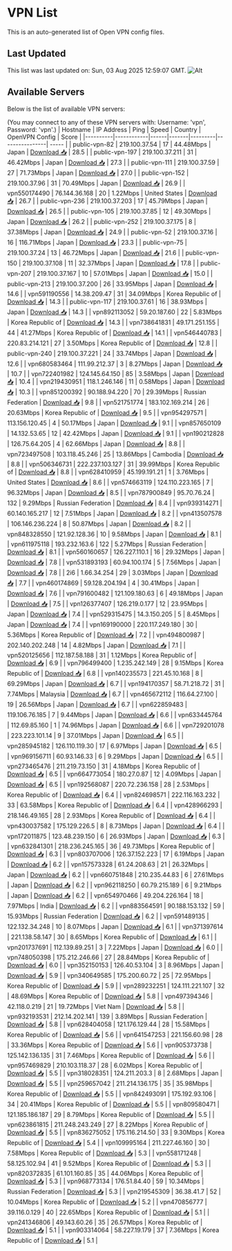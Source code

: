 # VPN List

This is an auto-generated list of Open VPN config files.

## Last Updated

This list was last updated on: Sun, 03 Aug 2025 12:59:07 GMT.
![Alt](https://repobeats.axiom.co/api/embed/186b98318ef1479477931607c1ad7d823f12451f.svg "Repobeats analytics image")

## Available Servers

Below is the list of available VPN servers:

(You may connect to any of these VPN servers with: Username: 'vpn', Password: 'vpn'.)
| Hostname | IP Address | Ping | Speed | Country | OpenVPN Config | Score |
|----------|------------|------|-------|---------|----------------| ----- |
| public-vpn-82 | 219.100.37.54 | 17 | 44.48Mbps | Japan | [Download 📥](./configs/server_0_JP.ovpn) | 28.5 |
| public-vpn-197 | 219.100.37.211 | 31 | 46.42Mbps | Japan | [Download 📥](./configs/server_1_JP.ovpn) | 27.3 |
| public-vpn-111 | 219.100.37.59 | 27 | 71.73Mbps | Japan | [Download 📥](./configs/server_2_JP.ovpn) | 27.0 |
| public-vpn-152 | 219.100.37.96 | 31 | 70.49Mbps | Japan | [Download 📥](./configs/server_3_JP.ovpn) | 26.9 |
| vpn550174490 | 76.144.36.168 | 20 | 1.22Mbps | United States | [Download 📥](./configs/server_4_US.ovpn) | 26.7 |
| public-vpn-236 | 219.100.37.203 | 17 | 45.79Mbps | Japan | [Download 📥](./configs/server_5_JP.ovpn) | 26.5 |
| public-vpn-105 | 219.100.37.85 | 12 | 49.30Mbps | Japan | [Download 📥](./configs/server_6_JP.ovpn) | 26.2 |
| public-vpn-252 | 219.100.37.175 | 8 | 37.38Mbps | Japan | [Download 📥](./configs/server_7_JP.ovpn) | 24.9 |
| public-vpn-52 | 219.100.37.16 | 16 | 116.71Mbps | Japan | [Download 📥](./configs/server_8_JP.ovpn) | 23.3 |
| public-vpn-75 | 219.100.37.24 | 13 | 46.72Mbps | Japan | [Download 📥](./configs/server_9_JP.ovpn) | 21.6 |
| public-vpn-150 | 219.100.37.108 | 11 | 32.37Mbps | Japan | [Download 📥](./configs/server_10_JP.ovpn) | 17.8 |
| public-vpn-207 | 219.100.37.167 | 10 | 57.01Mbps | Japan | [Download 📥](./configs/server_11_JP.ovpn) | 15.0 |
| public-vpn-213 | 219.100.37.200 | 26 | 33.95Mbps | Japan | [Download 📥](./configs/server_12_JP.ovpn) | 14.6 |
| vpn591190556 | 14.38.209.47 | 31 | 34.09Mbps | Korea Republic of | [Download 📥](./configs/server_13_KR.ovpn) | 14.3 |
| public-vpn-117 | 219.100.37.61 | 16 | 38.93Mbps | Japan | [Download 📥](./configs/server_14_JP.ovpn) | 14.3 |
| vpn892113052 | 59.20.187.60 | 22 | 5.83Mbps | Korea Republic of | [Download 📥](./configs/server_15_KR.ovpn) | 14.3 |
| vpn738641831 | 49.171.251.155 | 44 | 41.27Mbps | Korea Republic of | [Download 📥](./configs/server_16_KR.ovpn) | 14.1 |
| vpn546440783 | 220.83.214.121 | 27 | 3.50Mbps | Korea Republic of | [Download 📥](./configs/server_17_KR.ovpn) | 12.8 |
| public-vpn-240 | 219.100.37.221 | 24 | 33.74Mbps | Japan | [Download 📥](./configs/server_18_JP.ovpn) | 12.6 |
| vpn680583464 | 111.99.212.37 | 3 | 8.27Mbps | Japan | [Download 📥](./configs/server_19_JP.ovpn) | 10.7 |
| vpn722401982 | 124.145.64.150 | 85 | 3.58Mbps | Japan | [Download 📥](./configs/server_20_JP.ovpn) | 10.4 |
| vpn219430951 | 118.1.246.146 | 11 | 0.58Mbps | Japan | [Download 📥](./configs/server_21_JP.ovpn) | 10.3 |
| vpn851200392 | 90.188.94.220 | 70 | 29.39Mbps | Russian Federation | [Download 📥](./configs/server_22_RU.ovpn) | 9.8 |
| vpn521751774 | 183.102.169.214 | 26 | 20.63Mbps | Korea Republic of | [Download 📥](./configs/server_23_KR.ovpn) | 9.5 |
| vpn954297571 | 113.156.120.45 | 4 | 50.17Mbps | Japan | [Download 📥](./configs/server_24_JP.ovpn) | 9.1 |
| vpn857650109 | 14.132.53.65 | 12 | 42.42Mbps | Japan | [Download 📥](./configs/server_25_JP.ovpn) | 9.1 |
| vpn190212828 | 126.75.64.205 | 4 | 62.66Mbps | Japan | [Download 📥](./configs/server_26_JP.ovpn) | 8.8 |
| vpn723497508 | 103.118.45.246 | 25 | 13.86Mbps | Cambodia | [Download 📥](./configs/server_27_KH.ovpn) | 8.8 |
| vpn506346731 | 222.237.103.127 | 31 | 39.99Mbps | Korea Republic of | [Download 📥](./configs/server_28_KR.ovpn) | 8.8 |
| vpn628410959 | 45.199.191.21 | 1 | 3.76Mbps | United States | [Download 📥](./configs/server_29_US.ovpn) | 8.6 |
| vpn574663119 | 124.110.223.165 | 7 | 96.32Mbps | Japan | [Download 📥](./configs/server_30_JP.ovpn) | 8.5 |
| vpn787900849 | 95.70.76.24 | 132 | 9.29Mbps | Russian Federation | [Download 📥](./configs/server_31_RU.ovpn) | 8.4 |
| vpn939314271 | 60.140.165.217 | 12 | 7.51Mbps | Japan | [Download 📥](./configs/server_32_JP.ovpn) | 8.2 |
| vpn413507578 | 106.146.236.224 | 8 | 50.87Mbps | Japan | [Download 📥](./configs/server_33_JP.ovpn) | 8.2 |
| vpn848328550 | 121.92.128.36 | 10 | 9.58Mbps | Japan | [Download 📥](./configs/server_34_JP.ovpn) | 8.1 |
| vpn611975118 | 193.232.163.6 | 122 | 5.27Mbps | Russian Federation | [Download 📥](./configs/server_35_RU.ovpn) | 8.1 |
| vpn560160657 | 126.227.110.1 | 16 | 29.32Mbps | Japan | [Download 📥](./configs/server_36_JP.ovpn) | 7.8 |
| vpn531893193 | 60.94.100.174 | 5 | 7.56Mbps | Japan | [Download 📥](./configs/server_37_JP.ovpn) | 7.8 |
| 2i6 | 1.66.34.254 | 29 | 3.03Mbps | Japan | [Download 📥](./configs/server_38_JP.ovpn) | 7.7 |
| vpn460174869 | 59.128.204.194 | 4 | 30.41Mbps | Japan | [Download 📥](./configs/server_39_JP.ovpn) | 7.6 |
| vpn791600482 | 121.109.180.63 | 6 | 49.18Mbps | Japan | [Download 📥](./configs/server_40_JP.ovpn) | 7.5 |
| vpn126377407 | 126.219.0.177 | 12 | 23.95Mbps | Japan | [Download 📥](./configs/server_41_JP.ovpn) | 7.4 |
| vpn529315475 | 14.3.150.205 | 5 | 8.45Mbps | Japan | [Download 📥](./configs/server_42_JP.ovpn) | 7.4 |
| vpn169190000 | 220.117.249.180 | 30 | 5.36Mbps | Korea Republic of | [Download 📥](./configs/server_43_KR.ovpn) | 7.2 |
| vpn494800987 | 202.140.202.248 | 14 | 4.82Mbps | Japan | [Download 📥](./configs/server_44_JP.ovpn) | 7.1 |
| vpn520125656 | 112.187.58.188 | 31 | 1.12Mbps | Korea Republic of | [Download 📥](./configs/server_45_KR.ovpn) | 6.9 |
| vpn796499400 | 1.235.242.149 | 28 | 9.15Mbps | Korea Republic of | [Download 📥](./configs/server_46_KR.ovpn) | 6.8 |
| vpn140235573 | 221.45.10.168 | 8 | 69.29Mbps | Japan | [Download 📥](./configs/server_47_JP.ovpn) | 6.7 |
| vpn194170357 | 58.71.218.72 | 31 | 7.74Mbps | Malaysia | [Download 📥](./configs/server_48_MY.ovpn) | 6.7 |
| vpn465672112 | 116.64.27.100 | 19 | 26.56Mbps | Japan | [Download 📥](./configs/server_49_JP.ovpn) | 6.7 |
| vpn622859483 | 119.106.76.185 | 7 | 9.44Mbps | Japan | [Download 📥](./configs/server_50_JP.ovpn) | 6.6 |
| vpn633445764 | 112.69.85.160 | 1 | 74.96Mbps | Japan | [Download 📥](./configs/server_51_JP.ovpn) | 6.6 |
| vpn729201078 | 223.223.101.14 | 9 | 37.01Mbps | Japan | [Download 📥](./configs/server_52_JP.ovpn) | 6.5 |
| vpn285945182 | 126.110.119.30 | 17 | 6.97Mbps | Japan | [Download 📥](./configs/server_53_JP.ovpn) | 6.5 |
| vpn969156711 | 60.93.146.33 | 6 | 9.29Mbps | Japan | [Download 📥](./configs/server_54_JP.ovpn) | 6.5 |
| vpn273465476 | 211.219.73.150 | 31 | 4.18Mbps | Korea Republic of | [Download 📥](./configs/server_55_KR.ovpn) | 6.5 |
| vpn664773054 | 180.27.0.87 | 12 | 4.09Mbps | Japan | [Download 📥](./configs/server_56_JP.ovpn) | 6.5 |
| vpn192568087 | 220.72.236.158 | 28 | 2.53Mbps | Korea Republic of | [Download 📥](./configs/server_57_KR.ovpn) | 6.4 |
| vpn824698571 | 222.116.163.232 | 33 | 63.58Mbps | Korea Republic of | [Download 📥](./configs/server_58_KR.ovpn) | 6.4 |
| vpn428966293 | 218.146.49.165 | 28 | 2.93Mbps | Korea Republic of | [Download 📥](./configs/server_59_KR.ovpn) | 6.4 |
| vpn430037582 | 175.129.226.5 | 8 | 8.73Mbps | Japan | [Download 📥](./configs/server_60_JP.ovpn) | 6.4 |
| vpn172011875 | 123.48.239.150 | 6 | 26.93Mbps | Japan | [Download 📥](./configs/server_61_JP.ovpn) | 6.3 |
| vpn632841301 | 218.236.245.165 | 36 | 49.73Mbps | Korea Republic of | [Download 📥](./configs/server_62_KR.ovpn) | 6.3 |
| vpn803707006 | 126.37.152.223 | 17 | 6.19Mbps | Japan | [Download 📥](./configs/server_63_JP.ovpn) | 6.2 |
| vpn157573328 | 61.24.208.63 | 21 | 26.32Mbps | Japan | [Download 📥](./configs/server_64_JP.ovpn) | 6.2 |
| vpn660751848 | 210.235.44.83 | 6 | 27.61Mbps | Japan | [Download 📥](./configs/server_65_JP.ovpn) | 6.2 |
| vpn962118250 | 60.79.215.189 | 6 | 9.21Mbps | Japan | [Download 📥](./configs/server_66_JP.ovpn) | 6.2 |
| vpn654970466 | 49.204.226.164 | 18 | 7.97Mbps | India | [Download 📥](./configs/server_67_IN.ovpn) | 6.2 |
| vpn883564591 | 90.188.153.132 | 59 | 15.93Mbps | Russian Federation | [Download 📥](./configs/server_68_RU.ovpn) | 6.2 |
| vpn591489135 | 122.132.34.248 | 10 | 8.07Mbps | Japan | [Download 📥](./configs/server_69_JP.ovpn) | 6.1 |
| vpn371397614 | 221.138.58.147 | 30 | 8.65Mbps | Korea Republic of | [Download 📥](./configs/server_70_KR.ovpn) | 6.1 |
| vpn201737691 | 112.139.89.251 | 3 | 7.22Mbps | Japan | [Download 📥](./configs/server_71_JP.ovpn) | 6.0 |
| vpn748050398 | 175.212.246.66 | 27 | 28.84Mbps | Korea Republic of | [Download 📥](./configs/server_72_KR.ovpn) | 6.0 |
| vpn352150153 | 126.40.53.104 | 3 | 8.96Mbps | Japan | [Download 📥](./configs/server_73_JP.ovpn) | 5.9 |
| vpn340649585 | 175.200.60.72 | 25 | 72.95Mbps | Korea Republic of | [Download 📥](./configs/server_74_KR.ovpn) | 5.9 |
| vpn289232251 | 124.111.221.107 | 32 | 48.69Mbps | Korea Republic of | [Download 📥](./configs/server_75_KR.ovpn) | 5.8 |
| vpn497394346 | 42.118.0.219 | 21 | 19.72Mbps | Viet Nam | [Download 📥](./configs/server_76_VN.ovpn) | 5.8 |
| vpn932193531 | 212.14.202.141 | 139 | 3.89Mbps | Russian Federation | [Download 📥](./configs/server_77_RU.ovpn) | 5.8 |
| vpn628404058 | 121.176.129.44 | 28 | 15.58Mbps | Korea Republic of | [Download 📥](./configs/server_78_KR.ovpn) | 5.6 |
| vpn641547253 | 221.156.60.98 | 28 | 33.36Mbps | Korea Republic of | [Download 📥](./configs/server_79_KR.ovpn) | 5.6 |
| vpn905373738 | 125.142.136.135 | 31 | 7.46Mbps | Korea Republic of | [Download 📥](./configs/server_80_KR.ovpn) | 5.6 |
| vpn957469829 | 210.103.118.37 | 28 | 6.02Mbps | Korea Republic of | [Download 📥](./configs/server_81_KR.ovpn) | 5.5 |
| vpn318028351 | 124.211.203.3 | 8 | 2.68Mbps | Japan | [Download 📥](./configs/server_82_JP.ovpn) | 5.5 |
| vpn259657042 | 211.214.136.175 | 35 | 35.98Mbps | Korea Republic of | [Download 📥](./configs/server_83_KR.ovpn) | 5.5 |
| vpn842493091 | 175.192.93.106 | 34 | 20.41Mbps | Korea Republic of | [Download 📥](./configs/server_84_KR.ovpn) | 5.5 |
| vpn809580471 | 121.185.186.187 | 29 | 8.79Mbps | Korea Republic of | [Download 📥](./configs/server_85_KR.ovpn) | 5.5 |
| vpn623861815 | 211.248.243.249 | 27 | 8.22Mbps | Korea Republic of | [Download 📥](./configs/server_86_KR.ovpn) | 5.5 |
| vpn836275052 | 175.116.214.50 | 33 | 9.30Mbps | Korea Republic of | [Download 📥](./configs/server_87_KR.ovpn) | 5.4 |
| vpn109995164 | 211.227.46.160 | 30 | 7.58Mbps | Korea Republic of | [Download 📥](./configs/server_88_KR.ovpn) | 5.3 |
| vpn558171248 | 58.125.102.94 | 41 | 9.52Mbps | Korea Republic of | [Download 📥](./configs/server_89_KR.ovpn) | 5.3 |
| vpn820372835 | 61.101.160.85 | 35 | 44.06Mbps | Korea Republic of | [Download 📥](./configs/server_90_KR.ovpn) | 5.3 |
| vpn968773134 | 176.51.84.40 | 59 | 10.34Mbps | Russian Federation | [Download 📥](./configs/server_91_RU.ovpn) | 5.3 |
| vpn219545309 | 36.38.41.7 | 52 | 10.04Mbps | Korea Republic of | [Download 📥](./configs/server_92_KR.ovpn) | 5.2 |
| vpn470856777 | 39.116.0.129 | 40 | 22.65Mbps | Korea Republic of | [Download 📥](./configs/server_93_KR.ovpn) | 5.1 |
| vpn241346806 | 49.143.60.26 | 35 | 26.57Mbps | Korea Republic of | [Download 📥](./configs/server_94_KR.ovpn) | 5.1 |
| vpn903314064 | 58.227.19.179 | 37 | 7.36Mbps | Korea Republic of | [Download 📥](./configs/server_95_KR.ovpn) | 5.1 |
